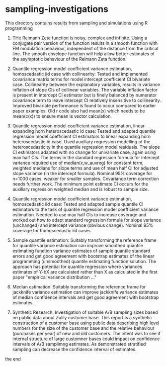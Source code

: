 # sampling-investigations

This directory contains results from sampling and simulations using R programming

1. THe Reimann Zeta function is noisy, complex and infinite. Using a conjugate pair version of the function results in a smooth function with FM modulation behaviour, independent of the distance from the critical line. The smooth envelope function will help allow better estimates of the asymptotic behaviour of the Reimann Zeta function.
 
2. Quantile regression model coefficient variance estimation, homoscedastic iid case with collinearity: Tested and implemented covariance matrix terms for model intercept coefficient CI bivariate case. Collinearity between the explanatory variables, results in variance inflation of slope CIs of collinear variables. The variable inflation factor is present in intercept CI estimator but is finely balanced by numerator covariance term to leave intercept CI relatively insensitive to collinearity. Improved bivariate performance is found to occur compared to earlier paper examples. Old r code also had mean(x) which needs to be mean(c(x)) to ensure mean is vector calculation.
 
3. Quantile regression model coefficient variance estimation, linear expanding horn heteroscedastic id case: Tested and adapted quantile regression model coefficient CI estimators to linear expanding horn heteroscedastic id case. Used auxiliary regression modelling of the heteroscedasticity in the quantile regression model residuals. The slope CI estimators adapted with no change for univariate case, again using max half CIs. The terms in the standard regression formula for intercept variance required use of median(x,w_auxreg) for constant term, weighted medians for slope terms and use of mean half CI for adjusted slope variance (in the intercept formula). Nominal 95% coverage for n=1000 cases, weaker for smaller samples. Covariance term correction needs further work. The minimum point estimate CI occurs for the auxiliary regression weighted median and is robust to sample size.

4. Quantile regression model coefficient variance estimation, homoscedastic iid case: Tested and adapted sample quantile CI estimators to the task of quantile regression model coefficient variance estimation. Needed to use max half CIs to increase coverage and worked out how to adapt standard regression formula for slope variance (unchanged) and intercept variance (obvious change). Nominal 95% coverage for homoscedastic iid cases.

5. Sample quantile estimation: Suitably transforming the reference frame for quantile variance estimation can improve smoothed quantile estimating function variance estimates of sample quantile standard errors and get good agreement with bootstrap estimates of the linear programming (unsmoothed) quantile estimating function solution. The approach has potential for quantile regression where variances estimates of Y-bX are calculated rather than X as calculated in the first paper "empirical variance distribution ..."

6. Median estimation: Suitably transforming the reference frame for jackknife variance estimation can improve jackknife variance estimates of median confidence intervals and get good agreement with bootstrap estimates.  

7. Synthetic Research: Investigation of suitable A/B sampling sizes based on public data about Zulily customer base. This report is a synthetic construction of a customer base using public data describing high level numbers for the size of the customer base and the relative behaviour (purchases per year) of new and old customers. The intent was to see if internal structure of large customner bases could impact on confidence intervals of A/B samplimng estimates. As demonstrated stratified sampling can decrease the confidence interval of estimates. 

the end
